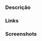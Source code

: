 ### Descrição

<!-- Descreva aqui o que está sendo alterado neste PR e as soluções propostas. -->

### Links

<!-- Link de task do Jira, Figma, Notion etc. -->

### Screenshots
<!--
Use essa tag HTML de exemplo para inserir o link da sua imagem e ajuste a altura/largura:

<img src="https://www.link.com" width="250"/>

Obs: Se for várias imagens, você pode usar:
<div>
    <img src="https://www.link.com" width="250"/>
    <img src="https://www.link.com" width="250"/>
    <img src="https://www.link.com" width="250"/>
</div>
-->
